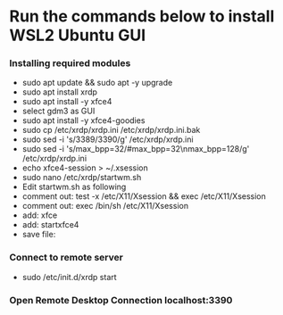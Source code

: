 # Run the commands below to install WSL2 Ubuntu GUI
### Installing required modules
- sudo apt update && sudo apt -y upgrade
- sudo apt install xrdp
- sudo apt install -y xfce4
- select gdm3 as GUI
- sudo apt install -y xfce4-goodies
- sudo cp /etc/xrdp/xrdp.ini /etc/xrdp/xrdp.ini.bak
- sudo sed -i 's/3389/3390/g' /etc/xrdp/xrdp.ini
- sudo sed -i 's/max_bpp=32/#max_bpp=32\nmax_bpp=128/g' /etc/xrdp/xrdp.ini
- echo xfce4-session > ~/.xsession
- sudo nano /etc/xrdp/startwm.sh
- Edit startwm.sh as following
- comment out: test -x /etc/X11/Xsession && exec /etc/X11/Xsession
- comment out: exec /bin/sh /etc/X11/Xsession
- add: xfce
- add: startxfce4
- save file:
### Connect to remote server
- sudo /etc/init.d/xrdp start
### Open Remote Desktop Connection localhost:3390




